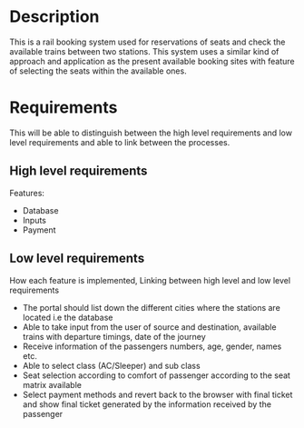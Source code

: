 # Description 
This is a rail booking system used for reservations of seats and check the available trains between two stations. This system uses a similar kind of approach and application as the present available booking sites with feature of selecting the seats within the available ones.
# Requirements
This will be able to distinguish between the high level requirements and low level requirements and able to link between the processes.
## High level requirements
Features: 
* Database 
* Inputs
* Payment 

## Low level requirements
How each feature is implemented, Linking between high level and low level requirements
* The portal should list down the different cities where the stations are located i.e the database
* Able to take input from the user of source and destination, available trains with departure timings, date of the journey
* Receive information of the passengers numbers, age, gender, names etc.
* Able to select class (AC/Sleeper) and sub class
* Seat selection according to comfort of passenger according to the seat matrix available
* Select payment methods and revert back to the browser with final ticket and show final ticket generated by the information received by the passenger
